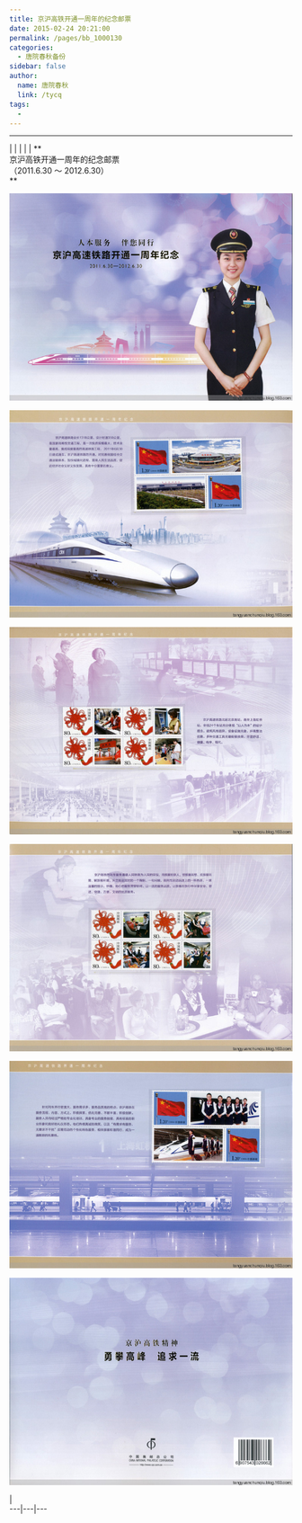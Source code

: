 ```yaml
---
title: 京沪高铁开通一周年的纪念邮票
date: 2015-02-24 20:21:00
permalink: /pages/bb_1000130
categories: 
  - 唐院春秋备份
sidebar: false
author: 
  name: 唐院春秋
  link: /tycq
tags: 
  - 
---
```


* * *

  
|  |  |  |  |  **  
京沪高铁开通一周年的纪念邮票  
（2011.6.30 ～ 2012.6.30）  
**  

![](/pic/img0.ph.126.net_C-WyOuxvwcyYumPJ0_7BWQ==_2882303761535029305.jpg)

![](/pic/img2.ph.126.net_h5VkpzD7rueyMPRpBE1PHg==_1164461978669901026.jpg)

![](/pic/img2.ph.126.net_6R5zWzaUjPFf7_CTv8MI5w==_6630510313303339751.jpg)

![](/pic/img0.ph.126.net_HBNEchXCY7nE81qJRNmdSw==_2835860390377792752.jpg)

![](/pic/img2.ph.126.net_Dz7vnr8ZmWVvYPcZJz9l5g==_2835860390377792754.jpg)

![](/pic/img1.ph.126.net_Q-Qrtd4OxRLeKeZky4EOwA==_2836141865354503411.jpg)

  
  
  
|  
---|---|---